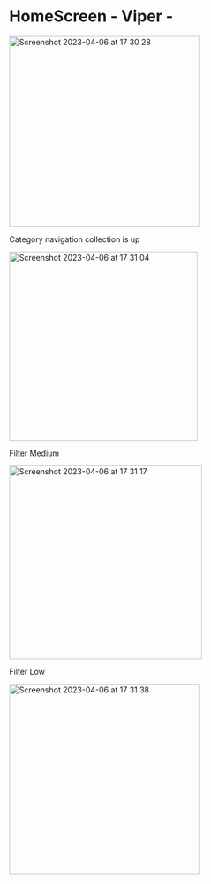 # HomeScreen - Viper -


<img width="344" alt="Screenshot 2023-04-06 at 17 30 28" src="https://user-images.githubusercontent.com/100012767/230408688-111be18a-41ee-41d9-ab8c-e034a7db4996.png">

Category navigation collection is up

<img width="341" alt="Screenshot 2023-04-06 at 17 31 04" src="https://user-images.githubusercontent.com/100012767/230408963-f075bb70-c00b-439e-9a63-9aadf1fbb27d.png">


Filter Medium

<img width="349" alt="Screenshot 2023-04-06 at 17 31 17" src="https://user-images.githubusercontent.com/100012767/230409054-6279a9cf-d28e-4e6f-babf-f9be6e0523b3.png">

Filter Low

<img width="344" alt="Screenshot 2023-04-06 at 17 31 38" src="https://user-images.githubusercontent.com/100012767/230409209-6952fb38-905b-44f4-8884-8343d4ae2f53.png">

